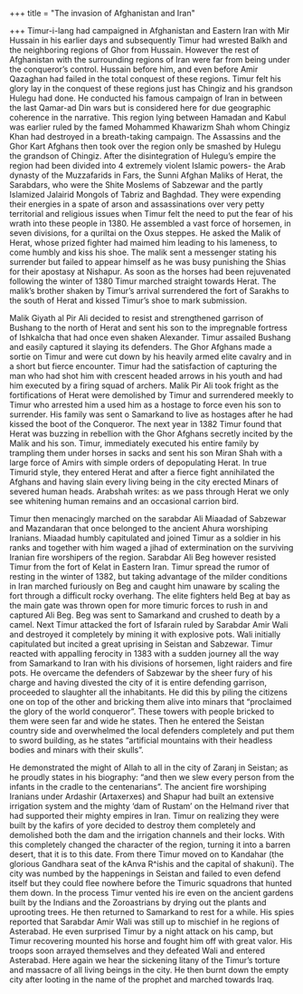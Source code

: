 +++
title = "The invasion of Afghanistan and Iran"

+++
Timur-i-lang had campaigned in Afghanistan and Eastern Iran with Mir
Hussain in his earlier days and subsequently Timur had wrested Balkh and
the neighboring regions of Ghor from Hussain. However the rest of
Afghanistan with the surrounding regions of Iran were far from being
under the conqueror’s control. Hussain before him, and even before Amir
Qazaghan had failed in the total conquest of these regions. Timur felt
his glory lay in the conquest of these regions just has Chingiz and his
grandson Hulegu had done. He conducted his famous campaign of Iran in
between the last Qamar-ad Din wars but is considered here for due
geographic coherence in the narrative. This region lying between Hamadan
and Kabul was earlier ruled by the famed Mohammed Khawarizm Shah whom
Chingiz Khan had destroyed in a breath-taking campaign. The Assassins
and the Ghor Kart Afghans then took over the region only be smashed by
Hulegu the grandson of Chingiz. After the disintegration of Hulegu’s
empire the region had been divided into 4 extremely violent Islamic
powers- the Arab dynasty of the Muzzafarids in Fars, the Sunni Afghan
Maliks of Herat, the Sarabdars, who were the Shite Moslems of Sabzewar
and the partly Islamized Jalairid Mongols of Tabriz and Baghdad. They
were expending their energies in a spate of arson and assassinations
over very petty territorial and religious issues when Timur felt the
need to put the fear of his wrath into these people in 1380. He
assembled a vast force of horsemen, in seven divisions, for a quriltai
on the Oxus steppes. He asked the Malik of Herat, whose prized fighter
had maimed him leading to his lameness, to come humbly and kiss his
shoe. The malik sent a messenger stating his surrender but failed to
appear himself as he was busy punishing the Shias for their apostasy at
Nishapur. As soon as the horses had been rejuvenated following the
winter of 1380 Timur marched straight towards Herat. The malik’s brother
shaken by Timur’s arrival surrendered the fort of Sarakhs to the south
of Herat and kissed Timur’s shoe to mark submission.

Malik Giyath al Pir Ali decided to resist and strengthened garrison of
Bushang to the north of Herat and sent his son to the impregnable
fortress of Ishkalcha that had once even shaken Alexander. Timur
assailed Bushang and easily captured it slaying its defenders. The Ghor
Afghans made a sortie on Timur and were cut down by his heavily armed
elite cavalry and in a short but fierce encounter. Timur had the
satisfaction of capturing the man who had shot him with crescent headed
arrows in his youth and had him executed by a firing squad of archers.
Malik Pir Ali took fright as the fortifications of Herat were demolished
by Timur and surrendered meekly to Timur who arrested him a used him as
a hostage to force even his son to surrender. His family was sent o
Samarkand to live as hostages after he had kissed the boot of the
Conqueror. The next year in 1382 Timur found that Herat was buzzing in
rebellion with the Ghor Afghans secretly incited by the Malik and his
son. Timur, immediately executed his entire family by trampling them
under horses in sacks and sent his son Miran Shah with a large force of
Amirs with simple orders of depopulating Herat. In true Timurid style,
they entered Herat and after a fierce fight annihilated the Afghans and
having slain every living being in the city erected Minars of severed
human heads. Arabshah writes: as we pass through Herat we only see
whitening human remains and an occasional carrion bird.

Timur then menacingly marched on the sarabdar Ali Miaadad of Sabzewar
and Mazandaran that once belonged to the ancient Ahura worshiping
Iranians. Miaadad humbly capitulated and joined Timur as a soldier in
his ranks and together with him waged a jihad of extermination on the
surviving Iranian fire worshipers of the region. Sarabdar Ali Beg
however resisted Timur from the fort of Kelat in Eastern Iran. Timur
spread the rumor of resting in the winter of 1382, but taking advantage
of the milder conditions in Iran marched furiously on Beg and caught him
unaware by scaling the fort through a difficult rocky overhang. The
elite fighters held Beg at bay as the main gate was thrown open for more
timuric forces to rush in and captured Ali Beg. Beg was sent to
Samarkand and crushed to death by a camel. Next Timur attacked the fort
of Isfarain ruled by Sarabdar Amir Wali and destroyed it completely by
mining it with explosive pots. Wali initially capitulated but incited a
great uprising in Seistan and Sabzewar. Timur reacted with appalling
ferocity in 1383 with a sudden journey all the way from Samarkand to
Iran with his divisions of horsemen, light raiders and fire pots. He
overcame the defenders of Sabzewar by the sheer fury of his charge and
having divested the city of it is entire defending garrison, proceeded
to slaughter all the inhabitants. He did this by piling the citizens one
on top of the other and bricking them alive into minars that “proclaimed
the glory of the world conqueror”. These towers with people bricked to
them were seen far and wide he states. Then he entered the Seistan
country side and overwhelmed the local defenders completely and put them
to sword building, as he states “artificial mountains with their
headless bodies and minars with their skulls”.

He demonstrated the might of Allah to all in the city of Zaranj in
Seistan; as he proudly states in his biography: “and then we slew every
person from the infants in the cradle to the centenarians”. The ancient
fire worshiping Iranians under Ardashir (Artaxerxes) and Shapur had
built an extensive irrigation system and the mighty ‘dam of Rustam’ on
the Helmand river that had supported their mighty empires in Iran. Timur
on realizing they were built by the kafirs of yore decided to destroy
them completely and demolished both the dam and the irrigation channels
and their locks. With this completely changed the character of the
region, turning it into a barren desert, that it is to this date. From
there Timur moved on to Kandahar (the glorious Gandhara seat of the
kAnva R^ishis and the capital of shakuni). The city was numbed by the
happenings in Seistan and failed to even defend itself but they could
flee nowhere before the Timuric squadrons that hunted them down. In the
process Timur vented his ire even on the ancient gardens built by the
Indians and the Zoroastrians by drying out the plants and uprooting
trees. He then returned to Samarkand to rest for a while. His spies
reported that Sarabdar Amir Wali was still up to mischief in he regions
of Asterabad. He even surprised Timur by a night attack on his camp, but
Timur recovering mounted his horse and fought him off with great valor.
His troops soon arrayed themselves and they defeated Wali and entered
Asterabad. Here again we hear the sickening litany of the Timur’s
torture and massacre of all living beings in the city. He then burnt
down the empty city after looting in the name of the prophet and marched
towards Iraq.
